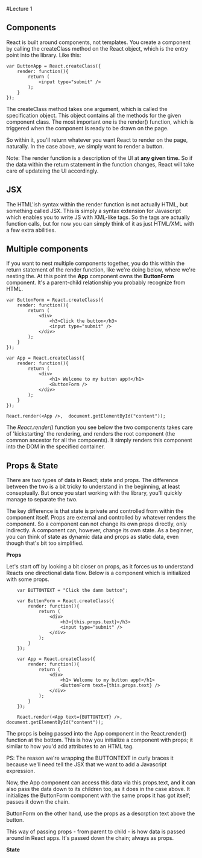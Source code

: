#Lecture 1

## Components

React is built around components, not templates. You create a component by calling the createClass method on the React object, which is the entry point into the library. Like this:


	var ButtonApp = React.createClass({
		render: function(){
			return (
				<input type="submit" />
			);
		}
	});

The createClass method takes one argument, which is called the specification object. This object contains all the methods for the given component class. The most important one is the render() function, which is triggered when the component is ready to be drawn on the page.  

So within it, you'll return whatever you want React to render on the page, naturally. In the case above, we simply want to render a button.   

Note: The render function is a description of the UI at **any given time.** So if the data within the return statement in the function changes, React will take care of updateing the UI accordingly.


## JSX

The HTML'ish syntax within the render function is not actually HTML, but something called JSX. This is simply a syntax extension for Javascript which enables you to write JS with XML-like tags. So the tags are actually function calls, but for now you can simply think of it as just HTML/XML with a few extra abilities.  

## Multiple components

If you want to nest multiple components together, you do this within the return statement of the render function, like we're doing below, where we're nesting the. At this point the **App** component owns the **ButtonForm** component. It's a parent-child relationship you probably recognize from HTML.

	var ButtonForm = React.createClass({
		render: function(){
			return (
				<div>
					<h3>Click the button</h3>
					<input type="submit" />
				</div>
			);
		}
	});

	var App = React.createClass({
		render: function(){
			return (
				<div>
					<h1> Welcome to my button app!</h1>
					<ButtonForm />
				</div>
			);
		}
	});
	
	React.render(<App />,  document.getElementById("content"));

The *React.render()* function you see below the two components takes care of 'kickstarting' the rendering, and renders the root component (the common ancestor for all the compoents). It simply renders this component into the DOM in the specified container. 

## Props & State

There are two types of data in React; state and props. The difference between the two is a bit tricky to understand in the beginning, at least conseptually. But once you start working with the library, you'll quickly manage to separate the two.  

The key difference is that state is private and controlled from within the component itself. Props are external and controlled by whatever renders the component. So a component can not change its own props directly, only indirectly. A component can, however, change its own state. As a beginner, you can think of state as dynamic data and props as static data, even though that's bit too simplified.  

**Props**  

Let's start off by looking a bit closer on props, as it forces us to understand Reacts one directional data flow. Below is a component which is initialized with some props.

		var BUTTONTEXT = "Click the damn button";

		var ButtonForm = React.createClass({
			render: function(){
				return (
					<div>
						<h3>{this.props.text}</h3>
						<input type="submit" />
					</div>
				);
			}
		});

		var App = React.createClass({
			render: function(){
				return (
					<div>
						<h1> Welcome to my button app!</h1>
						<ButtonForm text={this.props.text} />
					</div>
				);
			}
		});
		
		React.render(<App text={BUTTONTEXT} />,  document.getElementById("content"));

The props is being passed into the App component in the React.render() function at the bottom. This is how you initialize a component with props; it similar to how you'd add attributes to an HTML tag.  

PS: The reason we're wrapping the BUTTONTEXT in curly braces it because we'll need tell the JSX that we want to add a Javascript expression.   

Now, the App component can access this data via this.props.text, and it can also pass the data down to its children too, as it does in the case above. It initializes the ButtonForm component with the same props it has got itself; passes it down the chain.

ButtonForm on the other hand, use the props as a descrption text above the button.

This way of passing props - from parent to child  - is how data is passed around in React apps. It's passed down the chain; always as props.  

**State** 
